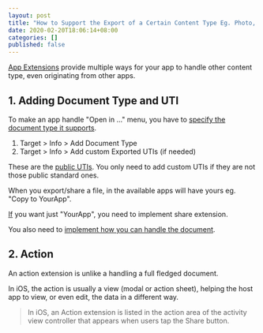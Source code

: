 ```yaml
---
layout: post
title: "How to Support the Export of a Certain Content Type Eg. Photo, Audio"
date: 2020-02-20T18:06:14+08:00
categories: []
published: false
---
```


[App Extensions](https://developer.apple.com/library/archive/documentation/General/Conceptual/ExtensibilityPG/index.html#//apple_ref/doc/uid/TP40014214-CH20-SW1) provide multiple ways for your app to handle other content type, even originating from other apps.

## 1. Adding Document Type and UTI

To make an app handle "Open in ..." menu, you have to [specify the document type it supports](https://developer.apple.com/library/archive/qa/qa1587/_index.html).

1. Target > Info > Add Document Type
2. Target > Info > Add custom Exported UTIs (if needed)

These are the [public UTIs](https://developer.apple.com/library/archive/documentation/FileManagement/Conceptual/understanding_utis/understand_utis_conc/understand_utis_conc.html#//apple_ref/doc/uid/TP40001319-CH202-CHDHIJDE). You only need to add custom UTIs if they are not those public standard ones.

When you export/share a file, in the available apps will have yours eg. "Copy to YourApp".

[If](https://stackoverflow.com/q/33517345/242682) you want just "YourApp", you need to implement share extension.

You also need to [implement how you can handle the document](https://developer.apple.com/library/archive/documentation/General/Conceptual/ExtensibilityPG/FileProvider.html#//apple_ref/doc/uid/TP40014214-CH18-SW1).

## 2. Action

An action extension is unlike a handling a full fledged document.

In iOS, the action is usually a view (modal or action sheet), helping the host app to view, or even edit, the data in a different way. 

> In iOS, an Action extension is listed in the action area of the activity view controller that appears when users tap the Share button.
